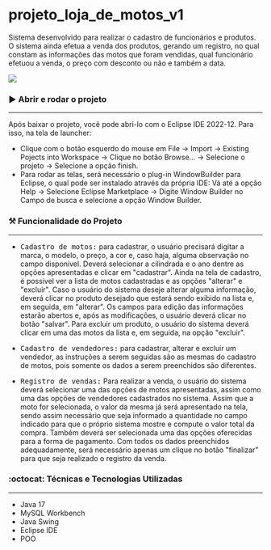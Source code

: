 # projeto_loja_de_motos_v1
Sistema desenvolvido para realizar o cadastro de funcionários e produtos. 
O sistema ainda efetua a venda dos produtos, gerando um registro, no qual constam as informações das motos que foram vendidas, qual funcionário efetuou a venda, o preço com desconto ou não e também a data.

<p>
<img src="https://img.shields.io/badge/STATUS-COMPLETO-green"/>
</p>

### :arrow_forward: Abrir e rodar o projeto
---
Após baixar o projeto, você pode abri-lo com o Eclipse IDE 2022-12. Para isso, na tela de launcher:
- Clique com o botão esquerdo do mouse em File -> Import -> Existing Pojects into Workspace -> Clique no botão Browse... 
-> Selecione o projeto -> Selecione a opção finish.
- Para rodar as telas, será necessário o plug-in WindowBuilder para Eclipse, o qual pode ser instalado através da própria IDE: 
Vá até a opção Help -> Selecione Eclipse Marketplace -> Digite Window Builder no Campo de busca e selecione a opção Window Builder.

### :hammer_and_pick: Funcionalidade do Projeto 
---
- <kbd>Cadastro de motos:</kbd> para cadastrar, o usuário precisará digitar a marca, o modelo, o preço, a cor e, caso haja, alguma observação no campo disponível. 
Deverá selecionar a cilindrada e o ano dentre as opções apresentadas e clicar em "cadastrar". 
Ainda na tela de cadastro, é possivel ver a lista de motos cadastradas e as opções "alterar" e "excluir".
Caso o usuário do sistema deseje alterar alguma informação, deverá clicar no produto desejado que estará sendo exibido na lista e, em seguida, em "alterar". Os campos para edição das informações
estarão abertos e, após as modificações, o usuário deverá clicar no botão "salvar".
Para excluir um produto, o usuário do sistema deverá clicar em uma das motos da lista e, em seguida, na opção "excluir".

- <kbd>Cadastro de vendedores:</kbd> para cadastrar, alterar e excluir um vendedor, as instruções a serem seguidas são as mesmas do cadastro de motos, pois somente os dados a serem preenchidos são diferentes.

- <kbd>Registro de vendas:</kbd> Para realizar a venda, o usuário do sistema deverá selecionar uma das opções de motos apresentadas, assim como uma das opções de vendedores cadastrados no sistema. Assim que a moto for selecionada, o valor da mesma
já será apresentado na tela, sendo assim necessário que seja informado a quantidade no campo indicado para que o próprio sistema mostre e compute o valor total da compra. Também deverá ser selecionada uma das opções oferecidas para a forma
de pagamento. Com todos os dados preenchidos adequadamente, será necessário apenas um clique no botão "finalizar" para que seja realizado o registro da venda.

###  :octocat: Técnicas e Tecnologias Utilizadas
---
- Java 17
- MySQL Workbench
- Java Swing
- Eclipse IDE
- POO
